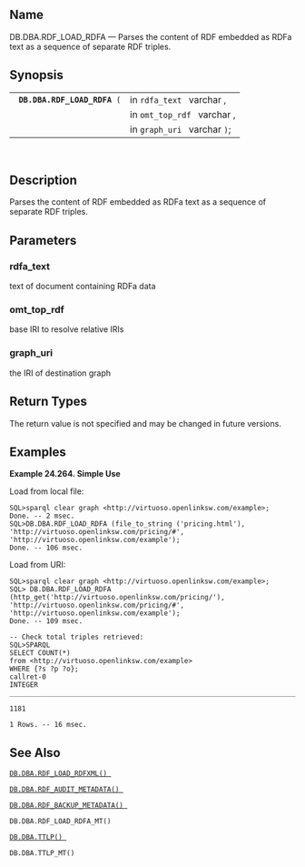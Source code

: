 <div>

<div>

</div>

<div>

## Name

DB.DBA.RDF_LOAD_RDFA — Parses the content of RDF embedded as RDFa text
as a sequence of separate RDF triples.

</div>

<div>

## Synopsis

<div>

|                                   |                              |
|-----------------------------------|------------------------------|
| ` `**`DB.DBA.RDF_LOAD_RDFA`**` (` | in `rdfa_text ` varchar ,    |
|                                   | in `omt_top_rdf ` varchar ,  |
|                                   | in `graph_uri ` varchar `)`; |

<div>

 

</div>

</div>

</div>

<div>

## Description

Parses the content of RDF embedded as RDFa text as a sequence of
separate RDF triples.

</div>

<div>

## Parameters

<div>

### rdfa_text

text of document containing RDFa data

</div>

<div>

### omt_top_rdf

base IRI to resolve relative IRIs

</div>

<div>

### graph_uri

the IRI of destination graph

</div>

</div>

<div>

## Return Types

The return value is not specified and may be changed in future versions.

</div>

<div>

## Examples

<div>

**Example 24.264. Simple Use**

<div>

Load from local file:

``` screen
SQL>sparql clear graph <http://virtuoso.openlinksw.com/example>;
Done. -- 2 msec.
SQL>DB.DBA.RDF_LOAD_RDFA (file_to_string ('pricing.html'), 'http://virtuoso.openlinksw.com/pricing/#', 'http://virtuoso.openlinksw.com/example');
Done. -- 106 msec.
```

Load from URI:

``` screen
SQL>sparql clear graph <http://virtuoso.openlinksw.com/example>;
SQL> DB.DBA.RDF_LOAD_RDFA (http_get('http://virtuoso.openlinksw.com/pricing/'), 'http://virtuoso.openlinksw.com/pricing/#', 'http://virtuoso.openlinksw.com/example');
Done. -- 109 msec.

-- Check total triples retrieved:
SQL>SPARQL
SELECT COUNT(*)
from <http://virtuoso.openlinksw.com/example>
WHERE {?s ?p ?o};
callret-0
INTEGER
_______________________________________________________________________________

1181

1 Rows. -- 16 msec.
```

</div>

</div>

  

</div>

<div>

## See Also

<a href="fn_rdf_load_rdfxml.html" class="link"
title="DB.DBA.RDF_LOAD_RDFXML"><code
class="function">DB.DBA.RDF_LOAD_RDFXML() </code></a>

<a href="fn_rdf_audit_metadata.html" class="link"
title="DB.DBA.RDF_AUDIT_METADATA"><code
class="function">DB.DBA.RDF_AUDIT_METADATA() </code></a>

<a href="fn_rdf_backup_metadata.html" class="link"
title="DB.DBA.RDF_BACKUP_METADATA"><code
class="function">DB.DBA.RDF_BACKUP_METADATA() </code></a>

`DB.DBA.RDF_LOAD_RDFA_MT() `

<a href="fn_ttlp.html" class="link" title="DB.DBA.TTLP"><code
class="function">DB.DBA.TTLP() </code></a>

`DB.DBA.TTLP_MT() `

</div>

</div>
